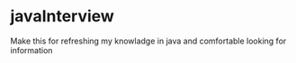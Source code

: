 # javaInterview
Make this for refreshing my knowladge in java and comfortable looking for information
